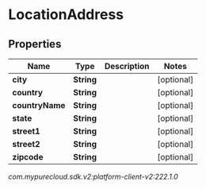 # LocationAddress


## Properties

| Name | Type | Description | Notes |
| ------------ | ------------- | ------------- | ------------- |
| **city** | **String** |  |  [optional] |
| **country** | **String** |  |  [optional] |
| **countryName** | **String** |  |  [optional] |
| **state** | **String** |  |  [optional] |
| **street1** | **String** |  |  [optional] |
| **street2** | **String** |  |  [optional] |
| **zipcode** | **String** |  |  [optional] |




_com.mypurecloud.sdk.v2:platform-client-v2:222.1.0_

